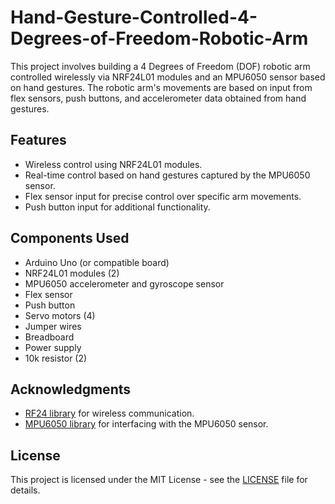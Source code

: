 # Hand-Gesture-Controlled-4-Degrees-of-Freedom-Robotic-Arm
This project involves building a 4 Degrees of Freedom (DOF) robotic arm controlled wirelessly via NRF24L01 modules and an MPU6050 sensor based on hand gestures. The robotic arm's movements are based on input from flex sensors, push buttons, and accelerometer data obtained from hand gestures.

## Features

- Wireless control using NRF24L01 modules.
- Real-time control based on hand gestures captured by the MPU6050 sensor.
- Flex sensor input for precise control over specific arm movements.
- Push button input for additional functionality.

## Components Used

- Arduino Uno (or compatible board)
- NRF24L01 modules (2)
- MPU6050 accelerometer and gyroscope sensor
- Flex sensor
- Push button
- Servo motors (4)
- Jumper wires
- Breadboard
- Power supply
- 10k resistor (2)

## Acknowledgments

- [RF24 library](https://github.com/nRF24/RF24) for wireless communication.
- [MPU6050 library](https://github.com/electroniccats/mpu6050) for interfacing with the MPU6050 sensor.

## License

This project is licensed under the MIT License - see the [LICENSE](LICENSE) file for details.
